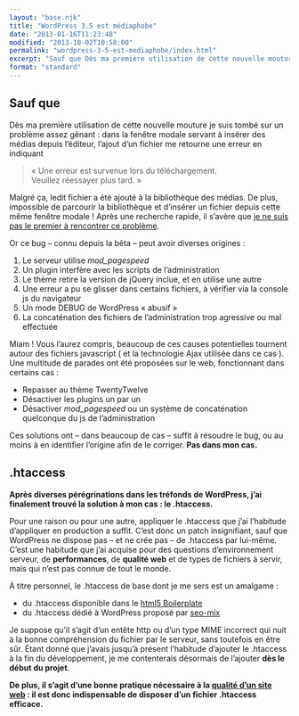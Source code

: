 ```yaml
---
layout: "base.njk"
title: "WordPress 3.5 est médiaphobe"
date: "2013-01-16T11:23:48"
modified: "2013-10-02T10:58:00"
permalink: "wordpress-3-5-est-mediaphobe/index.html"
excerpt: "Sauf que Dès ma première utilisation de cette nouvelle mouture je suis tombé sur un problème assez gênant : dans la fenêtre modale servant à insérer des médias depuis l’éditeur, l’ajout d’un fichier me retourne une erreur en indiquant «&nbsp;Une erreur est survenue lors du téléchargement.Veuillez réessayer plus tard.&nbsp;» Malgré ça, ledit fichier a été […] [Lire la suite de «&nbsp;WordPress 3.5 est médiaphobe&nbsp;» →](https://www.ffoodd.fr/wordpress-3-5-est-mediaphobe/)"
format: "standard"
---
```

## Sauf que

Dès ma première utilisation de cette nouvelle mouture je suis tombé sur un problème assez gênant : dans la fenêtre modale servant à insérer des médias depuis l’éditeur, l’ajout d’un fichier me retourne une erreur en indiquant

> «&nbsp;Une erreur est survenue lors du téléchargement.  
> Veuillez réessayer plus tard.&nbsp;»

Malgré ça, ledit fichier a été ajouté à la bibliothèque des médias. De plus, impossible de parcourir la bibliothèque et d’insérer un fichier depuis cette même fenêtre modale ! Après une recherche rapide, il s’avère que [je ne suis pas le premier à rencontrer ce problème](http://wordpress.org/search/bug+3.5+media+insert "Wordpress 3.5 media insert bug").

Or ce bug – connu depuis la bêta – peut avoir diverses origines :

1.  Le serveur utilise _mod\_pagespeed_
2.  Un plugin interfère avec les scripts de l’administration
3.  Le thème retire la version de jQuery inclue, et en utilise une autre
4.  Une erreur a pu se glisser dans certains fichiers, à vérifier via la console js du navigateur
5.  Un mode DEBUG de WordPress «&nbsp;abusif&nbsp;»
6.  La concaténation des fichiers de l’administration trop agressive ou mal effectuée

Miam ! Vous l’aurez compris, beaucoup de ces causes potentielles tournent autour des fichiers javascript ( et la technologie Ajax utilisée dans ce cas ). Une multitude de parades ont été proposées sur le web, fonctionnant dans certains cas :

* Repasser au thème TwentyTwelve
* Désactiver les plugins un par un
* Désactiver _mod\_pagespeed_ ou un système de concaténation quelconque du js de l’administration

Ces solutions ont – dans beaucoup de cas – suffit à résoudre le bug, ou au moins à en identifier l’origine afin de le corriger. **Pas dans mon cas.**

## .htaccess

**Après diverses pérégrinations dans les tréfonds de WordPress, j’ai finalement trouvé la solution à mon cas : le .htaccess.**

Pour une raison ou pour une autre, appliquer le .htaccess que j’ai l’habitude d’appliquer en production a suffit. C’est donc un patch insignifiant, sauf que WordPress ne dispose pas – et ne crée pas – de .htaccess par lui-même. C’est une habitude que j’ai acquise pour des questions d’environnement serveur, de **performances**, de **qualité web** et de types de fichiers à servir, mais qui n’est pas connue de tout le monde.

À titre personnel, le .htaccess de base dont je me sers est un amalgame :

* du .htaccess disponible dans le [html5 Boilerplate](http://html5boilerplate.com/ "HTML5 Boilerplate")
* du .htaccess dédié à WordPress proposé par [seo-mix](http://www.seomix.fr/guide-htaccess-performances-et-temps-de-chargement/ "le .htaccess expliqué sur seo-mix")

Je suppose qu’il s’agit d’un entête http ou d’un type MIME incorrect qui nuit à la bonne compréhension du fichier par le serveur, sans toutefois en être sûr. Étant donné que j’avais jusqu’à présent l’habitude d’ajouter le .htaccess à la fin du développement, je me contenterais désormais de l’ajouter **dès le début du projet**.

**De plus, il s’agit d’une bonne pratique nécessaire à la [qualité d’un site web](https://www.ffoodd.fr/tag/qualite-web/ "Qualité web") : il est donc indispensable de disposer d’un fichier .htaccess efficace.**